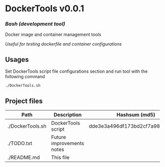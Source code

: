 # **DockerTools v0.0.1**

### *Bash (development tool)*

Docker image and container management tools

*Useful for testing dockerfile and container configurations*

## **Usages**

Set DockerTools script file configurations section and run tool with the following command

```sh
./DockerTools.sh
```

## **Project files**

| Path                               | Description               | Hashsum (md5)                    |
|------------------------------------|---------------------------|----------------------------------|
| ./DockerTools.sh                   | DockerTools script        | dde3e3a496df173bd2cf7a986ebf9b8a |
| ./TODO.txt                         | Future improvements notes |                                  |
| ./README.md                        | This file                 |                                  |

